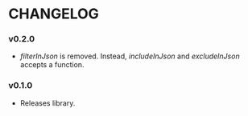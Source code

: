 # CHANGELOG

### v0.2.0
- *filterInJson* is removed. Instead, *includeInJson* and *excludeInJson* accepts a function.

### v0.1.0
- Releases library.
